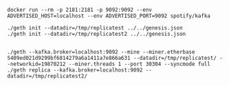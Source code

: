     docker run --rm -p 2181:2181 -p 9092:9092 --env ADVERTISED_HOST=localhost --env ADVERTISED_PORT=9092 spotify/kafka

    ./geth init --datadir=/tmp/replicatest ../../genesis.json
    ./geth init --datadir=/tmp/replicatest2 ../../genesis.json


    ./geth --kafka.broker=localhost:9092 --mine --miner.etherbase 5409ed021d9299bf6814279a6a1411a7e866a631 --datadir=/tmp/replicatest/ --networkid=19870212 --miner.threads 1 --port 30304 --syncmode full
    ./geth replica --kafka.broker=localhost:9092 --datadir=/tmp/replicatest2/
